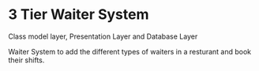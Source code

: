 # 3 Tier Waiter System

Class model layer, Presentation Layer and Database Layer

Waiter System to add the different types of waiters in a resturant and book their shifts.
